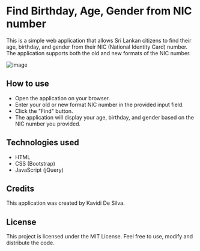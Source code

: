 # Find Birthday, Age, Gender from NIC number
This is a simple web application that allows Sri Lankan citizens to find their age, birthday, and gender from their NIC (National Identity Card) number. The application supports both the old and new formats of the NIC number.

![image](https://user-images.githubusercontent.com/40288071/231841983-f5a59617-fa66-4ecb-b9c0-6301a20114ac.png)

## How to use
- Open the application on your browser.
- Enter your old or new format NIC number in the provided input field.
- Click the "Find" button.
- The application will display your age, birthday, and gender based on the NIC number you provided.

## Technologies used
- HTML
- CSS (Bootstrap)
- JavaScript (jQuery)

## Credits
This application was created by Kavidi De Silva.

## License
This project is licensed under the MIT License. Feel free to use, modify and distribute the code.
